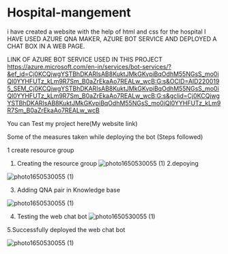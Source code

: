 # Hospital-mangement
i have created a website with the help of html and css for the hospital 
I HAVE USED AZURE QNA MAKER, AZURE BOT SERVICE AND DEPLOYED A CHAT  BOX IN A WEB PAGE.


LINK OF AZURE BOT SERVICE USED IN THIS PROJECT https://azure.microsoft.com/en-in/services/bot-services/?&ef_id=Cj0KCQjwgYSTBhDKARIsAB8KuktJMkGKvpiBqOdhM55NGsS_mo0iQl0YYHFUTz_kLm9R7Sm_B0aZrEkaAo7REALw_wcB:G:s&OCID=AID2200195_SEM_Cj0KCQjwgYSTBhDKARIsAB8KuktJMkGKvpiBqOdhM55NGsS_mo0iQl0YYHFUTz_kLm9R7Sm_B0aZrEkaAo7REALw_wcB:G:s&gclid=Cj0KCQjwgYSTBhDKARIsAB8KuktJMkGKvpiBqOdhM55NGsS_mo0iQl0YYHFUTz_kLm9R7Sm_B0aZrEkaAo7REALw_wcB


You can Test my project here(My website link) 


Some of the measures taken while deploying the bot (Steps followed)

1 create resource group 


1. Creating  the  resource group
![photo1650530055 (1)](https://user-images.githubusercontent.com/72561824/164415104-f5164c7e-c6bb-4583-bcaf-885602416ac2.jpeg)
2.depoying 

![photo1650530055 (1)](https://user-images.githubusercontent.com/72561824/164415188-bcca501d-80da-4f39-8405-783b9ae81f28.jpeg)

3.  Adding QNA pair in Knowledge  base

![photo1650530055 (1)](https://user-images.githubusercontent.com/72561824/164415578-cd594cef-0251-4d90-b745-5a3f60a98fc7.jpeg)

4.  Testing the web chat bot
![photo1650530055 (1)](https://user-images.githubusercontent.com/72561824/164415842-88a1305c-f0a1-421f-8192-f2201649890a.jpeg)

5.Successfully deployed  the  web chat  bot

![photo1650530055 (1)](https://user-images.githubusercontent.com/72561824/164416048-389884a9-9f5c-4f9c-934b-dc8b5117ea37.jpeg)


